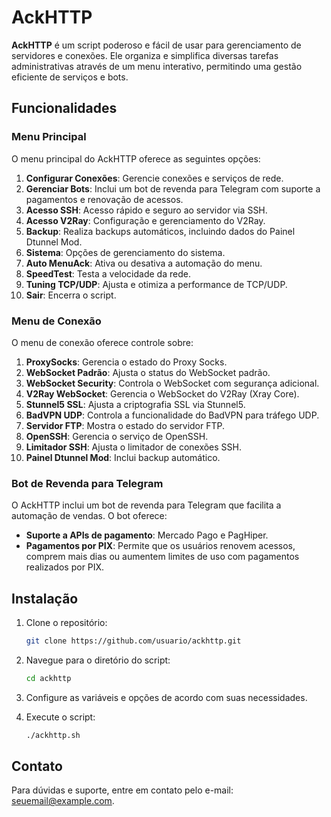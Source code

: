 # AckHTTP

**AckHTTP** é um script poderoso e fácil de usar para gerenciamento de servidores e conexões. Ele organiza e simplifica diversas tarefas administrativas através de um menu interativo, permitindo uma gestão eficiente de serviços e bots.

## Funcionalidades

### Menu Principal

O menu principal do AckHTTP oferece as seguintes opções:

1. **Configurar Conexões**: Gerencie conexões e serviços de rede.
2. **Gerenciar Bots**: Inclui um bot de revenda para Telegram com suporte a pagamentos e renovação de acessos.
3. **Acesso SSH**: Acesso rápido e seguro ao servidor via SSH.
4. **Acesso V2Ray**: Configuração e gerenciamento do V2Ray.
5. **Backup**: Realiza backups automáticos, incluindo dados do Painel Dtunnel Mod.
6. **Sistema**: Opções de gerenciamento do sistema.
7. **Auto MenuAck**: Ativa ou desativa a automação do menu.
8. **SpeedTest**: Testa a velocidade da rede.
9. **Tuning TCP/UDP**: Ajusta e otimiza a performance de TCP/UDP.
0. **Sair**: Encerra o script.

### Menu de Conexão

O menu de conexão oferece controle sobre:

1. **ProxySocks**: Gerencia o estado do Proxy Socks.
2. **WebSocket Padrão**: Ajusta o status do WebSocket padrão.
3. **WebSocket Security**: Controla o WebSocket com segurança adicional.
4. **V2Ray WebSocket**: Gerencia o WebSocket do V2Ray (Xray Core).
5. **Stunnel5 SSL**: Ajusta a criptografia SSL via Stunnel5.
6. **BadVPN UDP**: Controla a funcionalidade do BadVPN para tráfego UDP.
7. **Servidor FTP**: Mostra o estado do servidor FTP.
8. **OpenSSH**: Gerencia o serviço de OpenSSH.
9. **Limitador SSH**: Ajusta o limitador de conexões SSH.
10. **Painel Dtunnel Mod**: Inclui backup automático.

### Bot de Revenda para Telegram

O AckHTTP inclui um bot de revenda para Telegram que facilita a automação de vendas. O bot oferece:

- **Suporte a APIs de pagamento**: Mercado Pago e PagHiper.
- **Pagamentos por PIX**: Permite que os usuários renovem acessos, comprem mais dias ou aumentem limites de uso com pagamentos realizados por PIX.

## Instalação

1. Clone o repositório:

   ```bash
   git clone https://github.com/usuario/ackhttp.git
   ```

2. Navegue para o diretório do script:

   ```bash
   cd ackhttp
   ```

3. Configure as variáveis e opções de acordo com suas necessidades.

4. Execute o script:

   ```bash
   ./ackhttp.sh
   ```

## Contato

Para dúvidas e suporte, entre em contato pelo e-mail: [seuemail@example.com](mailto:seuemail@example.com).
